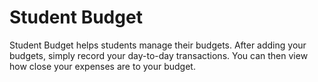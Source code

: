 # Student Budget



 Student Budget helps students manage their budgets. After adding your budgets, simply record your day-to-day transactions.
You can then view how close your expenses are to your budget.
